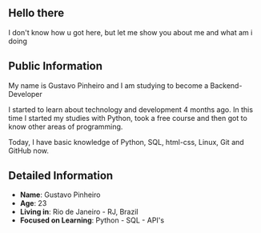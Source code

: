 ## Hello there

I don't know how u got here, but let me show you about me and what am i doing

## Public Information

My name is Gustavo Pinheiro and I am studying to become a Backend-Developer

I started to learn about technology and development 4 months ago.
In this time I started my studies with Python, took a free course and then got to know other areas of programming.

Today, I have basic knowledge of Python, SQL, html-css, Linux, Git and GitHub now.


## Detailed Information

- **Name**: Gustavo Pinheiro
- **Age**: 23
- **Living in**: Rio de Janeiro - RJ, Brazil
- **Focused on Learning**: Python - SQL - API's

<!---
pinheir0g/pinheir0g is a ✨ special ✨ repository because its `README.md` (this file) appears on your GitHub profile.
You can click the Preview link to take a look at your changes.
--->
